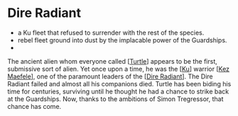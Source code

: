 # Dire Radiant

- a Ku fleet that refused to surrender with the rest of the species.
- rebel fleet ground into dust by the implacable power of the Guardships.  
- 
The ancient alien whom everyone called [[Turtle]] appears to be the first, submissive sort of alien. Yet once upon a time, he was the [[Ku]] warrior [[Kez Maefele]], one of the paramount leaders of the [[Dire Radiant]]. The Dire Radiant failed and almost all his companions died. Turtle has been biding his time for centuries, surviving until he thought he had a chance to strike back at the Guardships. Now, thanks to the ambitions of Simon Tregressor, that chance has come.

[//begin]: # "Autogenerated link references for markdown compatibility"
[Turtle]: turtle.md "Turtle"
[Ku]: ku.md "Ku"
[Kez Maefele]: ../a-dragon-never-sleeps/kez-maefele.md "Kez Maefele"
[Dire Radiant]: dire-radiant.md "Dire Radiant"
[//end]: # "Autogenerated link references"